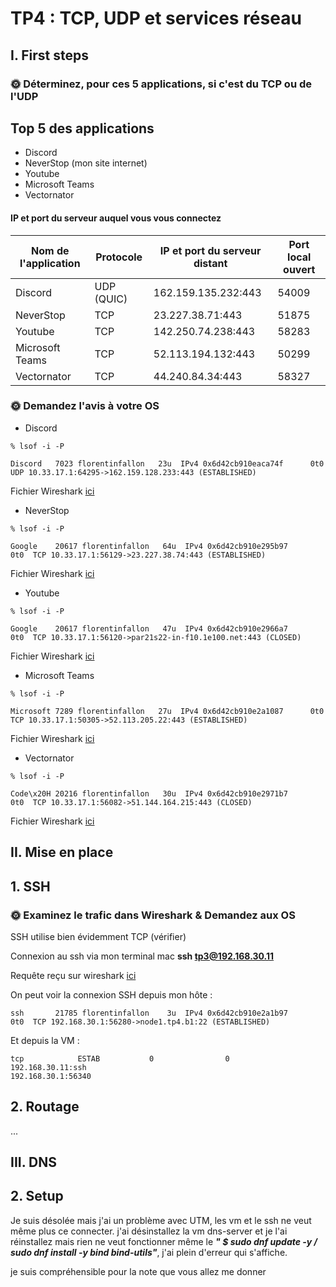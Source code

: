 # TP4 : TCP, UDP et services réseau
## I. First steps
### 🌞 Déterminez, pour ces 5 applications, si c'est du TCP ou de l'UDP

## Top 5 des applications 

+ Discord 
+ NeverStop (mon site internet)
+ Youtube
+ Microsoft Teams
+ Vectornator 

#### IP et port du serveur auquel vous vous connectez 

| Nom de l'application | Protocole | IP et port du serveur distant | Port local ouvert |
|----------------------|-----------|--------------------------------|--------------------|
|Discord | UDP (QUIC) | 162.159.135.232:443 | 54009 |
| NeverStop | TCP | 23.227.38.71:443 | 51875 |
| Youtube | TCP | 142.250.74.238:443 | 58283 |
| Microsoft Teams | TCP | 52.113.194.132:443 | 50299 |
| Vectornator | TCP | 44.240.84.34:443 | 58327 |

### 🌞 Demandez l'avis à votre OS

+ Discord 
```
% lsof -i -P

Discord   7023 florentinfallon   23u  IPv4 0x6d42cb910eaca74f      0t0  UDP 10.33.17.1:64295->162.159.128.233:443 (ESTABLISHED)
```
Fichier Wireshark [ici](tp4_Discord.pcapng)

+ NeverStop
```
% lsof -i -P

Google    20617 florentinfallon   64u  IPv4 0x6d42cb910e295b97      0t0  TCP 10.33.17.1:56129->23.227.38.74:443 (ESTABLISHED)
```

Fichier Wireshark [ici](tp4_Neverstop.pcapng)

+ Youtube 
```
% lsof -i -P

Google    20617 florentinfallon   47u  IPv4 0x6d42cb910e2966a7      0t0  TCP 10.33.17.1:56120->par21s22-in-f10.1e100.net:443 (CLOSED)
```

Fichier Wireshark [ici](tp4_Youtube.pcapng)

+ Microsoft Teams
```
% lsof -i -P

Microsoft 7289 florentinfallon   27u  IPv4 0x6d42cb910e2a1087      0t0  TCP 10.33.17.1:50305->52.113.205.22:443 (ESTABLISHED)
```

Fichier Wireshark [ici](tp4_Microsoft.pcapng)

+ Vectornator
```
% lsof -i -P

Code\x20H 20216 florentinfallon   30u  IPv4 0x6d42cb910e2971b7      0t0  TCP 10.33.17.1:56082->51.144.164.215:443 (CLOSED)
```

Fichier Wireshark [ici](tp4_Vectornator.pcapng)


## II. Mise en place

## 1. SSH

### 🌞 Examinez le trafic dans Wireshark & Demandez aux OS
SSH utilise bien évidemment TCP (vérifier)


Connexion au ssh via mon terminal mac **ssh tp3@192.168.30.11**

Requête reçu sur wireshark [ici](Tp4-SSH.pcapng)

On peut voir la connexion SSH depuis mon hôte :
```
ssh       21785 florentinfallon    3u  IPv4 0x6d42cb910e2a1b97      0t0  TCP 192.168.30.1:56280->node1.tp4.b1:22 (ESTABLISHED)
```

Et depuis la VM :
```
tcp            ESTAB           0                0                                                       192.168.30.11:ssh                                    192.168.30.1:56340 
```

## 2. Routage

...

## III. DNS

## 2. Setup

Je suis désolée mais j'ai un problème avec UTM, les vm et le ssh ne veut même plus ce connecter.
j'ai désinstallez la vm dns-server et je l'ai réinstallez mais rien ne veut fonctionner même le ***" $ sudo dnf update -y / sudo dnf install -y bind bind-utils"***, j'ai plein d'erreur qui s'affiche.

je suis compréhensible pour la note que vous allez me donner